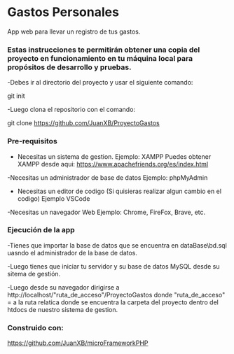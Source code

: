 # Gastos Personales

App web para llevar un registro de tus gastos.

### Estas instrucciones te permitirán obtener una copia del proyecto en funcionamiento en tu máquina local para propósitos de desarrollo y pruebas.

-Debes ir al directorio del proyecto y usar el siguiente comando:

git init

-Luego clona el repositorio con el comando:

git clone https://github.com/JuanXB/ProyectoGastos

### Pre-requisitos

- Necesitas un sistema de gestion.
  Ejemplo: XAMPP
  Puedes obtener XAMPP desde aqui: https://www.apachefriends.org/es/index.html

-Necesitas un administrador de base de datos
Ejemplo: phpMyAdmin

- Necesitas un editor de codigo (Si quisieras realizar algun cambio en el codigo)
  Ejemplo VSCode

-Necesitas un navegador Web
Ejemplo: Chrome, FireFox, Brave, etc.

### Ejecución de la app

-Tienes que importar la base de datos que se encuentra en dataBase\bd.sql uasndo
el administrador de la base de datos.

-Luego tienes que iniciar tu servidor y su base de datos MySQL desde su sitema de gestión.

-Luego desde su navegador dirigirse a http://localhost/"ruta_de_acceso"/ProyectoGastos
donde "ruta_de_acceso" = a la ruta relatica donde se encuentra la carpeta del proyecto dentro del
htdocs de nuestro sistema de gestion.

### Construido con:

https://github.com/JuanXB/microFrameworkPHP
